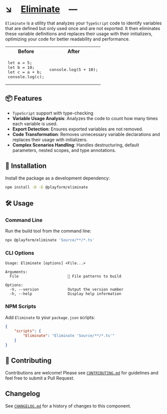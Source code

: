 # ↘️ [Eliminate] —

`Eliminate` is a utility that analyzes your `TypeScript` code to identify
variables that are defined but only used once and are not exported. It then
eliminates these variable definitions and replaces their usage with their
initializers, optimizing your code for better readability and performance.

<table>
	<tr>
		<th>Before</th>
    	<th>After</th>
    </tr>
    <tr>
    	<td>
    		<pre>
let a = 5;
let b = 10;
let c = a + b;
console.log(c);</pre>
		</td>
		<td>
			<pre>
console.log(5 + 10);</pre>
		</td>
	</tr>
</table>

## 📦 Features

-   `TypeScript` support with type-checking
-   **Variable Usage Analysis**: Analyzes the code to count how many times each
    variable is used.
-   **Export Detection**: Ensures exported variables are not removed.
-   **Code Transformation**: Removes unnecessary variable declarations and
    replaces their usage with initializers.
-   **Complex Scenarios Handling**: Handles destructuring, default parameters,
    nested scopes, and type annotations.

## 🚀 Installation

Install the package as a development dependency:

```sh
npm install -D -E @playform/eliminate
```

## 🛠️ Usage

### Command Line

Run the build tool from the command line:

```sh
npx @playform/eliminate 'Source/**/*.ts'
```

### CLI Options

```
Usage: Eliminate [options] <File...>

Arguments:
  File                      📝 File patterns to build

Options:
  -V, --version             Output the version number
  -h, --help                Display help information
```

### NPM Scripts

Add `Eliminate` to your `package.json` scripts:

```json
{
	"scripts": {
		"Eliminate": "Eliminate 'Source/**/*.ts'"
	}
}
```

## 🤝 Contributing

Contributions are welcome! Please see [`CONTRIBUTING.md`](CONTRIBUTING.md) for
guidelines and feel free to submit a Pull Request.

## Changelog

See [`CHANGELOG.md`](CHANGELOG.md) for a history of changes to this component.

[Eliminate]: HTTPS://NPMJS.Org/@playform/eliminate
